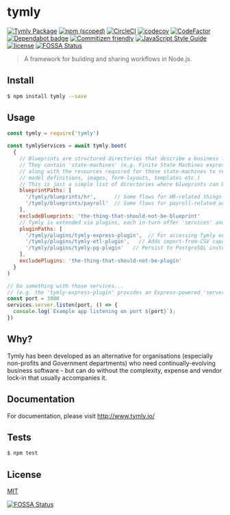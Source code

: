 # tymly
[![Tymly Package](https://img.shields.io/badge/tymly-package-blue.svg)](https://tymly.io/)
[![npm (scoped)](https://img.shields.io/npm/v/@wmfs/tymly.svg)](https://www.npmjs.com/package/@wmfs/tymly)
[![CircleCI](https://circleci.com/gh/wmfs/tymly-core.svg?style=svg)](https://circleci.com/gh/wmfs/tymly-core)
[![codecov](https://codecov.io/gh/wmfs/tymly-core/branch/master/graph/badge.svg)](https://codecov.io/gh/wmfs/tymly-core)
[![CodeFactor](https://www.codefactor.io/repository/github/wmfs/tymly-core/badge)](https://www.codefactor.io/repository/github/wmfs/tymly-core)
[![Dependabot badge](https://img.shields.io/badge/Dependabot-active-brightgreen.svg)](https://dependabot.com/)
[![Commitizen friendly](https://img.shields.io/badge/commitizen-friendly-brightgreen.svg)](http://commitizen.github.io/cz-cli/)
[![JavaScript Style Guide](https://img.shields.io/badge/code_style-standard-brightgreen.svg)](https://standardjs.com)
[![license](https://img.shields.io/github/license/mashape/apistatus.svg)](https://github.com/wmfs/tymly/blob/master/packages/pg-concat/LICENSE)
[![FOSSA Status](https://app.fossa.io/api/projects/git%2Bgithub.com%2Fwmfs%2Ftymly-core.svg?type=shield)](https://app.fossa.io/projects/git%2Bgithub.com%2Fwmfs%2Ftymly-core?ref=badge_shield)


> A framework for building and sharing workflows in Node.js.

## <a name="install"></a>Install
```bash
$ npm install tymly --save
```

## <a name="usage"></a>Usage
```javascript
const tymly = require('tymly')

const tymlyServices = await tymly.boot(
  {
    // Blueprints are structured directories that describe a business function.
    // They contain 'state-machines' (e.g. Finite State Machines expressed in JSON as per Amazon State Machine specification: http://docs.aws.amazon.com/step-functions/latest/dg/amazon-states-language-state-machine-structure.html)
    // along with the resources required for those state-machines to run (e.g. data
    // model definitions, images, form-layouts, templates etc.)
    // This is just a simple list of directories where blueprints can be found...
    blueprintPaths: [
      '/tymly/blueprints/hr',      // Some flows for HR-related things
      '/tymly/blueprints/payroll'  // Some flows for payroll-related activities
    ],
    excludeBlueprints: 'the-thing-that-should-not-be-blueprint'
    // Tymly is extended via plugins, each in-turn offer 'services' and other components...
    pluginPaths: [
      '/tymly/plugins/tymly-express-plugin',  // For accessing Tymly over HTTP/REST etc.
      '/tymly/plugins/tymly-etl-plugin',   // Adds import-from-CSV capabilities
      '/tymly/plugins/tymly-pg-plugin'   // Persist to PostgreSQL instead of the default in-memory solution
    ],
    excludePlugins: 'the-thing-that-should-not-be-plugin'
  }
)

// Do something with those services...
// (e.g. the 'tymly-express-plugin' provides an Express-powered 'server' service)
const port = 3000
services.server.listen(port, () => {
  console.log(`Example app listening on port ${port}`);
})
```

## <a name="why"></a>Why?

Tymly has been developed as an alternative for organisations (especially non-profits and Government departments) who need continually-evolving business software - but can do without the complexity, expense and vendor lock-in that usually accompanies it.

## <a name="documentation"></a>Documentation

For documentation, please visit http://www.tymly.io/

## <a name="tests"></a>Tests
```bash
$ npm test
```

## <a name="license"></a>License
[MIT](https://github.com/wmfs/tymly/blob/master/LICENSE)


[![FOSSA Status](https://app.fossa.io/api/projects/git%2Bgithub.com%2Fwmfs%2Ftymly-core.svg?type=large)](https://app.fossa.io/projects/git%2Bgithub.com%2Fwmfs%2Ftymly-core?ref=badge_large)
